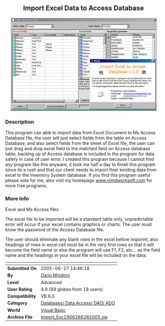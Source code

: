 ﻿<div align="center">

## Import Excel Data to Access Database

<img src="PIC2005628755522774.jpg">
</div>

### Description

This program can able to import data from Excel Document to Ms Access Database file, the user will just select fields from the table on Access Database, and also select fields from the sheet of Excel file, the user can just drag and drop excel field to the matched field on Access database table, backing up of Access database is included in the program for data safety in case of user error. I created this program because I cannot find any program like this anyware, it took me half a day to finish this program since its a rush and that our client needs to import thier existing data from excel to the Inventory System database. If you find this program useful please vote for me, also visit my homepage www.mindworksoft.com for more free programs.
 
### More Info
 
Excel and Ms Access files

The excel file to be imported will be a standard table only, unpredictable error will occur if your excel contains graphics or charts. The user must know the password of the Access Database file.

The user should eliminate any blank rows in the excel before imporint, also headings of rows in excel cell must be in the very first rows so that it will become the field name or else the program will use F1, F2, etc... as the field name and the headings in your excel file will be included on the data.


<span>             |<span>
---                |---
**Submitted On**   |2005-06-27 14:46:18
**By**             |[Dario Mindoro](https://github.com/Planet-Source-Code/PSCIndex/blob/master/ByAuthor/dario-mindoro.md)
**Level**          |Advanced
**User Rating**    |4.9 (89 globes from 18 users)
**Compatibility**  |VB 6\.0
**Category**       |[Databases/ Data Access/ DAO/ ADO](https://github.com/Planet-Source-Code/PSCIndex/blob/master/ByCategory/databases-data-access-dao-ado__1-6.md)
**World**          |[Visual Basic](https://github.com/Planet-Source-Code/PSCIndex/blob/master/ByWorld/visual-basic.md)
**Archive File**   |[Import\_Exc1906266282005\.zip](https://github.com/Planet-Source-Code/dario-mindoro-import-excel-data-to-access-database__1-61372/archive/master.zip)








